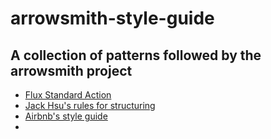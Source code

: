 # arrowsmith-style-guide
A collection of patterns followed by the arrowsmith project
---

- [Flux Standard Action](https://github.com/acdlite/flux-standard-action)
- [Jack Hsu's rules for structuring](http://jaysoo.ca/2016/02/28/organizing-redux-application/)
- [Airbnb's style guide](https://github.com/airbnb/javascript/tree/master/react)
- 
